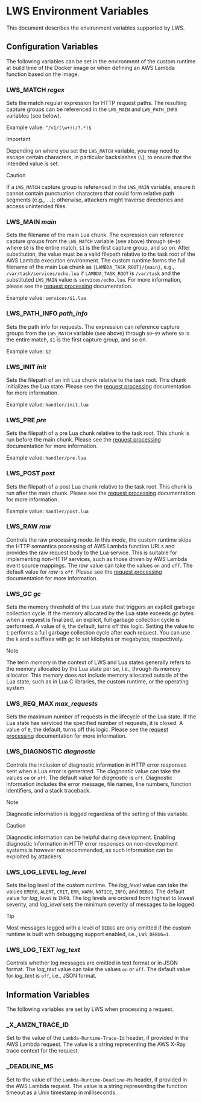 # LWS Environment Variables

This document describes the environment variables supported by LWS.


## Configuration Variables

The following variables can be set in the environment of the custom runtime at build time of the
Docker image or when defining an AWS Lambda function based on the image.


### LWS_MATCH *regex*

Sets the match regular expression for HTTP request paths. The resulting capture groups can be
referenced in the `LWS_MAIN` and `LWS_PATH_INFO` variables (see below).

Example value: `^/v1/(\w+)(/?.*)$`

> [!IMPORTANT]
> Depending on where you set the `LWS_MATCH` variable, you may need to escape certain characters,
> in particular backslashes (`\`), to ensure that the intended value is set.

> [!CAUTION]
> If a `LWS_MATCH` capture group is referenced in the `LWS_MAIN` variable, ensure it cannot contain
> punctuation characters that could form relative path segments (e.g., `..`); otherwise, attackers
> might traverse directories and access unintended files.


### LWS_MAIN *main*

Sets the filename of the main Lua chunk. The expression can reference capture groups from the
`LWS_MATCH` variable (see above) through `$0`–`$9` where `$0` is the entire match, `$1` is the
first capture group, and so on. After substitution, the value must be a valid filepath relative to
the task root of the AWS Lambda execution environment. The custom runtime forms the full filename
of the main Lua chunk as `{LAMBDA_TASK_ROOT}/{main}`, e.g., `/var/task/services/echo.lua` if
`LAMBDA_TASK_ROOT` is `/var/task` and the substituted `LWS_MAIN` value is `services/echo.lua`. For
more information, please see the [request processing](RequestProcessing.md) documentation.

Example value: `services/$1.lua`


### LWS_PATH_INFO *path_info*

Sets the path info for requests. The expression can reference capture groups from the `LWS_MATCH`
variable (see above) through `$0`–`$9` where `$0` is the entire match, `$1` is the first capture
group, and so on.

Example value: `$2`


### LWS_INIT *init*

Sets the filepath of an init Lua chunk relative to the task root. This chunk initializes the Lua
state. Please see the [request processing](RequestProcessing.md) documentation for more
information.

Example value: `handler/init.lua`


### LWS_PRE *pre*

Sets the filepath of a pre Lua chunk relative to the task root. This chunk is run before the main
chunk. Please see the [request processing](RequestProcessing.md) documentation for more
information.

Example value: `handler/pre.lua`


### LWS_POST *post*

Sets the filepath of a post Lua chunk relative to the task root. This chunk is run after the main
chunk. Please see the [request processing](RequestProcessing.md) documentation for more
information.

Example value: `handler/post.lua`


### LWS_RAW *raw*

Controls the raw processing mode. In this mode, the custom runtime skips the HTTP semantics
processing of AWS Lambda function URLs and provides the raw request body to the Lua service. This
is suitable for implementing non-HTTP services, such as those driven by AWS Lambda event source
mappings. The *raw* value can take the values `on` and `off`. The default value for *raw* is `off`.
Please see the [request processing](RequestProcessing.md) documentation for more information.


### LWS_GC *gc*

Sets the memory threshold of the Lua state that triggers an explicit garbage collection cycle. If
the memory allocated by the Lua state exceeds *gc* bytes when a request is finalized, an explicit,
full garbage collection cycle is performed. A value of `0`, the default, turns off this logic.
Setting the value to `1` performs a full garbage collection cycle after each request. You can use
the `k` and `m` suffixes with *gc* to set kilobytes or megabytes, respectively.

> [!NOTE]
> The term *memory* in the context of LWS and Lua states generally refers to the memory allocated
> by the Lua state per se, i.e., through its memory allocator. This memory does *not* include
> memory allocated outside of the Lua state, such as in Lua C libraries, the custom runtime, or the
> operating system.


### LWS_REQ_MAX *max_requests*

Sets the maximum number of requests in the lifecycle of the Lua state. If the Lua state has
serviced the specified number of requests, it is closed. A value of `0`, the default, turns off
this logic. Please see the [request processing](RequestProcessing.md) documentation for more
information.


### LWS_DIAGNOSTIC *diagnostic*

Controls the inclusion of diagnostic information in HTTP error responses sent when a Lua error is
generated. The *diagnostic* value can take the values `on` or `off`. The default value for
*diagnostic* is `off`. Diagnostic information includes the error message, file names, line
numbers, function identifiers, and a stack traceback.

> [!NOTE]
> Diagnostic information is logged regardless of the setting of this variable.

> [!CAUTION]
> Diagnostic information can be helpful during development. Enabling diagnostic information in HTTP
> error responses on non-development systems is however not recommended, as such information can be
> exploited by attackers.


### LWS_LOG_LEVEL *log_level*

Sets the log level of the custom runtime. The *log_level* value can take the values `EMERG`,
`ALERT`, `CRIT`, `ERR`, `WARN`, `NOTICE`, `INFO`, and `DEBUG`. The default value for *log_level*
is `INFO`. The log levels are ordered from highest to lowest severity, and *log_level* sets the
minimum severity of messages to be logged.

> [!TIP]
> Most messages logged with a level of `DEBUG` are only emitted if the custom runtime is built with
> debugging support enabled, i.e., `LWS_DEBUG=1`.


### LWS_LOG_TEXT *log_text*

Controls whether log messages are emitted in text format or in JSON format. The *log_text* value
can take the values `on` or `off`. The default value for *log_text* is `off`, i.e., JSON format.


## Information Variables

The following variables are set by LWS when processing a request.


### _X_AMZN_TRACE_ID

Set to the value of the `Lambda-Runtime-Trace-Id` header, if provided in the AWS Lambda request.
The value is a string representing the AWS X-Ray trace context for the request.


### _DEADLINE_MS

Set to the value of the `Lambda-Runtime-Deadline-Ms` header, if provided in the AWS Lambda request.
The value is a string representing the function timeout as a Unix timestamp in milliseconds.
